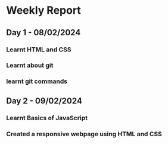 # Weekly Report
## Day 1 - 08/02/2024
 ### Learnt HTML and CSS
 ### Learnt about git 
 ### learnt git commands
## Day 2 - 09/02/2024
 ### Learnt Basics of JavaScript
 ### Created a responsive webpage using HTML and CSS
 

